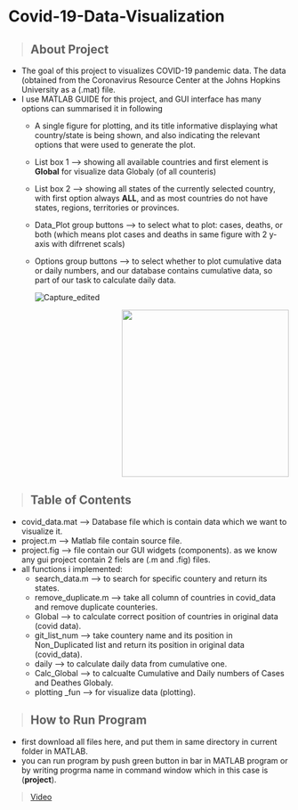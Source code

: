 # Covid-19-Data-Visualization
> ## About Project
  * The goal of this project to visualizes COVID-19 pandemic data. The data (obtained from the Coronavirus Resource Center at the Johns Hopkins University as a (.mat)       file.
  * I use MATLAB GUIDE for this project, and GUI interface has many options can summarised it in following
    * A single figure for plotting, and its title informative displaying what country/state is being shown, and also  indicating the relevant options 
     that were used to generate the plot.
    * List box 1 --> showing all available countries and first element is **Global** for visualize data Globaly (of all counteris)
    * List box 2 --> showing all states of the currently selected country, with first option always **ALL**, and as most countries do not have states, regions,                                 territories or provinces.
    * Data_Plot group buttons --> to select what to plot: cases, deaths, or both (which means plot cases and deaths in same figure with 2 y-axis with difrrenet scals)
    * Options group buttons --> to select whether to plot cumulative data or daily numbers, and our database contains cumulative data, so part of our task to calculate                                   daily data.
    
         ![Capture_edited](https://user-images.githubusercontent.com/67025780/160407938-397385d2-4f51-4259-b9d3-5f6ac4371fcd.jpg)
        <div style="text-align: right;">
            <img width = "300px" src="https://user-images.githubusercontent.com/67025780/160407938-397385d2-4f51-4259-b9d3-5f6ac4371fcd.jpg" alt="" style="align-                             items: center; ">
        </div>
 

   
 > ## Table of Contents
   * covid_data.mat --> Database file which is contain data which we want to visualize it.
   * project.m --> Matlab file contain source file.
   * project.fig --> file contain our GUI widgets (components). as we know any gui project contain 2 fiels are (.m and .fig) files.
   * all functions i implemented:
     * search_data.m --> to search for specific countery and return its states.
     * remove_duplicate.m --> take all column of countries in covid_data and remove duplicate counteries.
     * Global --> to calculate correct position of countries in original data (covid data).
     * git_list_num --> take countery name and its position in Non_Duplicated list and return its position in original data (covid_data).
     * daily --> to calculate daily data from cumulative one.
     * Calc_Global --> to calcualte Cumulative and Daily numbers of Cases and Deathes Globaly.
     * plotting _fun --> for visualize data (plotting).
 > ## How to Run Program
   * first download all files here, and put them in same directory in current folder in MATLAB.
   * you can run program by push green button in bar in MATLAB program or by writing progrma name in command window which in this case is (**project**).
> [Video](https://drive.google.com/drive/folders/1U_iMkxYNEtBgr9grcJr8qgA1Fual7h5F?usp=sharing)
